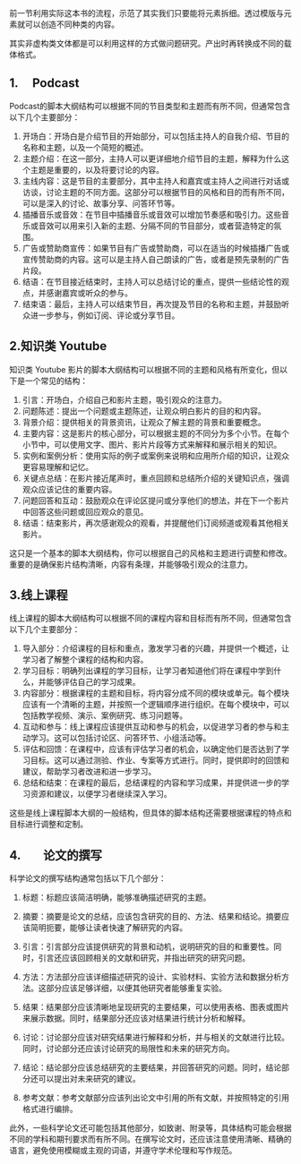
前一节利用实际这本书的流程，示范了其实我们只要能将元素拆细。透过模版与元素就可以创造不同种类的内容。

其实非虚构类文体都是可以利用这样的方式做问题研究。产出时再转换成不同的载体格式。


## 1.     Podcast

Podcast的脚本大纲结构可以根据不同的节目类型和主题而有所不同，但通常包含以下几个主要部分：

1. 开场白：开场白是介绍节目的开始部分，可以包括主持人的自我介绍、节目的名称和主题，以及一个简短的概述。
2. 主题介绍：在这一部分，主持人可以更详细地介绍节目的主题，解释为什么这个主题是重要的，以及将要讨论的内容。
3. 主线内容：这是节目的主要部分，其中主持人和嘉宾或主持人之间进行对话或访谈，讨论主题的不同方面。这部分可以根据节目的风格和目的而有所不同，可以是深入的讨论、故事分享、问答环节等。
4. 插播音乐或音效：在节目中插播音乐或音效可以增加节奏感和吸引力。这些音乐或音效可以用来引入新的主题、分隔不同的节目部分，或者营造特定的氛围。
5. 广告或赞助商宣传：如果节目有广告或赞助商，可以在适当的时候插播广告或宣传赞助商的内容。这可以是主持人自己朗读的广告，或者是预先录制的广告片段。
6. 结语：在节目接近结束时，主持人可以总结讨论的重点，提供一些结论性的观点，并感谢嘉宾或听众的参与。
7. 结束语：最后，主持人可以结束节目，再次提及节目的名称和主题，并鼓励听众进一步参与，例如订阅、评论或分享节目。

## 2.知识类 Youtube

知识类 Youtube 影片的脚本大纲结构可以根据不同的主题和风格有所变化，但以下是一个常见的结构：

1. 引言：开场白，介绍自己和影片主题，吸引观众的注意力。
2. 问题陈述：提出一个问题或主题陈述，让观众明白影片的目的和内容。
3. 背景介绍：提供相关的背景资讯，让观众了解主题的背景和重要概念。
4. 主要内容：这是影片的核心部分，可以根据主题的不同分为多个小节。在每个小节中，可以使用文字、图片、影片片段等方式来解释和展示相关的知识。
5. 实例和案例分析：使用实际的例子或案例来说明和应用所介绍的知识，让观众更容易理解和记忆。
6. 关键点总结：在影片接近尾声时，重点回顾和总结所介绍的关键知识点，强调观众应该记住的重要内容。
7. 问题回答和互动：鼓励观众在评论区提问或分享他们的想法，并在下一个影片中回答这些问题或回应观众的意见。
8. 结语：结束影片，再次感谢观众的观看，并提醒他们订阅频道或观看其他相关影片。

这只是一个基本的脚本大纲结构，你可以根据自己的风格和主题进行调整和修改。重要的是确保影片结构清晰，内容有条理，并能够吸引观众的注意力。

## 3.线上课程

线上课程的脚本大纲结构可以根据不同的课程内容和目标而有所不同，但通常包含以下几个主要部分：

1. 导入部分：介绍课程的目标和重点，激发学习者的兴趣，并提供一个概述，让学习者了解整个课程的结构和内容。
2. 学习目标：明确列出课程的学习目标，让学习者知道他们将在课程中学到什么，并能够评估自己的学习成果。
3. 内容部分：根据课程的主题和目标，将内容分成不同的模块或单元。每个模块应该有一个清晰的主题，并按照一个逻辑顺序进行组织。在每个模块中，可以包括教学视频、演示、案例研究、练习问题等。
4. 互动和参与：线上课程应该提供互动和参与的机会，以促进学习者的参与和主动学习。这可以包括讨论区、问答环节、小组活动等。
5. 评估和回馈：在课程中，应该有评估学习者的机会，以确定他们是否达到了学习目标。这可以通过测验、作业、专案等方式进行。同时，提供即时的回馈和建议，帮助学习者改进和进一步学习。
6. 总结和结束：在课程的最后，总结课程的内容和学习成果，并提供进一步的学习资源和建议，以便学习者继续深入学习。

这些是线上课程脚本大纲的一般结构，但具体的脚本结构还需要根据课程的特点和目标进行调整和定制。

## 4.        论文的撰写

科学论文的撰写结构通常包括以下几个部分：

1. 标题：标题应该简洁明确，能够准确描述研究的主题。

2. 摘要：摘要是论文的总结，应该包含研究的目的、方法、结果和结论。摘要应该简明扼要，能够让读者快速了解研究的内容。

3. 引言：引言部分应该提供研究的背景和动机，说明研究的目的和重要性。同时，引言还应该回顾相关的文献和研究，并指出研究的研究问题。

4. 方法：方法部分应该详细描述研究的设计、实验材料、实验方法和数据分析方法。这部分应该足够详细，以便其他研究者能够重复实验。

5. 结果：结果部分应该清晰地呈现研究的主要结果，可以使用表格、图表或图片来展示数据。同时，结果部分还应该对结果进行统计分析和解释。

6. 讨论：讨论部分应该对研究结果进行解释和分析，并与相关的文献进行比较。同时，讨论部分还应该讨论研究的局限性和未来的研究方向。

7. 结论：结论部分应该总结研究的主要结果，并回答研究的问题。同时，结论部分还可以提出对未来研究的建议。

8. 参考文献：参考文献部分应该列出论文中引用的所有文献，并按照特定的引用格式进行编排。

此外，一些科学论文还可能包括其他部分，如致谢、附录等，具体结构可能会根据不同的学科和期刊要求而有所不同。在撰写论文时，还应该注意使用清晰、精确的语言，避免使用模糊或主观的词语，并遵守学术伦理和写作规范。